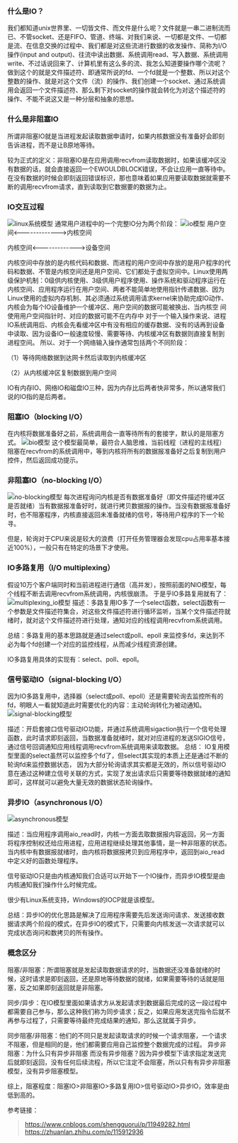 ### 什么是IO？
我们都知道unix世界里、一切皆文件、而文件是什么呢？文件就是一串二进制流而已、不管socket、还是FIFO、管道、终端、对我们来说、一切都是文件、一切都是流、在信息交换的过程中、我们都是对这些流进行数据的收发操作、简称为I/O操作(input and output)、往流中读出数据、系统调用read、写入数据、系统调用write、不过话说回来了、计算机里有这么多的流、我怎么知道要操作哪个流呢？做到这个的就是文件描述符、即通常所说的fd、一个fd就是一个整数、所以对这个整数的操作、就是对这个文件（流）的操作、我们创建一个socket、通过系统调用会返回一个文件描述符、那么剩下对socket的操作就会转化为对这个描述符的操作、不能不说这又是一种分层和抽象的思想。

### 什么是非阻塞IO
所谓非阻塞IO就是当进程发起读取数据申请时，如果内核数据没有准备好会即刻告诉进程，而不是让B原地等待。    

较为正式的定义：非阻塞IO是在应用调用recvfrom读取数据时，如果该缓冲区没有数据的话，就会直接返回一个EWOULDBLOCK错误，不会让应用一直等待中。在没有数据的时候会即刻返回错误标识，那也意味着如果应用要读取数据就需要不断的调用recvfrom请求，直到读取到它数据要的数据为止。

### IO交互过程
![linux系统模型](../../../../../../img/linux_kernel_model.png)
通常用户进程中的一个完整IO分为两个阶段：
![io模型](../../../../../../img/io_model.png)
用户空间<------------->内核空间

内核空间<------------->设备空间

内核空间中存放的是内核代码和数据、而进程的用户空间中存放的是用户程序的代码和数据、不管是内核空间还是用户空间、它们都处于虚拟空间中。Linux使用两级保护机制：0级供内核使用、3级供用户程序使用、操作系统和驱动程序运行在内核空间、应用程序运行在用户空间、两者不能简单地使用指针传递数据、因为Linux使用的虚拟内存机制、其必须通过系统调用请求kernel来协助完成IO动作、内核会为每个IO设备维护一个缓冲区、用户空间的数据可能被换出、当内核空  间使用用户空间指针时、对应的数据可能不在内存中
对于一个输入操作来说、进程IO系统调用后、内核会先看缓冲区中有没有相应的缓存数据、没有的话再到设备中读取、因为设备IO一般速度较慢、需要等待、内核缓冲区有数据则直接复制到进程空间。
所以、对于一个网络输入操作通常包括两个不同阶段：

（1）等待网络数据到达网卡然后读取到内核缓冲区

（2）从内核缓冲区复制数据到用户空间

IO有内存IO、网络IO和磁盘IO三种，因为内存比后两者快非常多，所以通常我们说的IO指的是后两者。

### 阻塞IO（blocking I/O）
在内核将数据准备好之前，系统调用会一直等待所有的套接字，默认的是阻塞方式。 
![bio模型](../../../../../../img/blocking_io.png)
这个模型最简单，最符合人脑思维，当前线程（进程的主线程）阻塞在recvfrom的系统调用中，等到内核将所有的数据报准备好之后复制到用户控件，然后返回成功提示。

### 非阻塞IO（no-blocking I/O）
![no-blocking模型](../../../../../../img/non_blocking_io.png)
每次进程询问内核是否有数据准备好（即文件描述符缓冲区是否就绪）当有数据报准备好时，就进行拷贝数据报的操作。当没有数据报准备好时，也不阻塞程序，内核直接返回未准备就绪的信号，等待用户程序的下一个轮寻。

但是，轮询对于CPU来说是较大的浪费（打开任务管理器会发现cpu占用率基本接近100%），一般只有在特定的场景下才使用。

### IO多路复用（I/O multiplexing）
假设10万个客户端同时和当前进程进行通信（高并发），按照前面的NIO模型，每个线程不断去调用recvfrom系统调用，内核很崩溃。
于是乎IO多路复用就有了：
![multiplexing_io模型](../../../../../../img/multiplexing_io.png)
描述：多路复用IO多了一个select函数，select函数有一个参数是文件描述符集合，对这些文件描述符进行循环监听，当某个文件描述符就绪时，就对这个文件描述符进行处理，通知对应的线程调用recvfrom系统调用。

总结：多路复用的基本思路就是通过select或poll、epoll 来监控多fd，来达到不必为每个fd创建一个对应的监控线程，从而减少线程资源创建。

IO多路复用具体的实现有：select、poll、epoll。

### 信号驱动IO（signal-blocking I/O）
因为IO多路复用中，选择器（select或poll、epoll）还是需要轮询去监控所有的fd，明眼人一看就知道此时需要优化的内容：主动轮询转化为被动通知。
![signal-blocking模型](../../../../../../img/signal_blocking_io.png)

描述：开启套接口信号驱动IO功能，并通过系统调用sigaction执行一个信号处理函数，此时请求即刻返回，当数据准备就绪时，就对对应进程的发送SIGIO信号，通过信号回调通知应用线程调用recvfrom系统调用来读取数据。
总结： IO复用模型里面的select虽然可以监控多个fd了，但select其实现的本质上还是通过不断的轮询fd来监控数据状态， 因为大部分轮询请求其实都是无效的，所以信号驱动IO意在通过这种建立信号关联的方式，实现了发出请求后只需要等待数据就绪的通知即可，这样就可以避免大量无效的数据状态轮询操作。

### 异步IO（asynchronous I/O）
![asynchronous模型](../../../../../../img/asynchronous.png)

描述：当应用程序调用aio_read时，内核一方面去取数据报内容返回，另一方面将程序控制权还给应用进程，应用进程继续处理其他事情，是一种非阻塞的状态。
当内核中有数据报就绪时，由内核将数据报拷贝到应用程序中，返回到aio_read中定义好的函数处理程序。

信号驱动IO只是由内核通知我们合适可以开始下一个IO操作，而异步IO模型是由内核通知我们操作什么时候完成。

很少有Linux系统支持，Windows的IOCP就是该模型。

总结：异步IO的优化思路是解决了应用程序需要先后发送询问请求、发送接收数据请求两个阶段的模式，在异步IO的模式下，只需要向内核发送一次请求就可以完成状态询问和数拷贝的所有操作。

### 概念区分
阻塞/非阻塞：所谓阻塞就是发起读取数据请求的时，当数据还没准备就绪的时候，这时请求是即刻返回，还是原地等待数据的就绪，如果需要等待的话就是阻塞，反之如果即刻返回就是非阻塞。

同步/异步：在IO模型里面如果请求方从发起请求到数据最后完成的这一段过程中都需要自己参与，那么这种我们称为同步请求；反之，如果应用发送完指令后就不再参与过程了，只需要等待最终完成结果的通知，那么这就属于异步。

同步阻塞/非阻塞：他们的不同只是发起读取请求的时候一个请求阻塞，一个请求不阻塞，但是相同的是，他们都需要应用自己监控整个数据完成的过程。
异步非阻塞：为什么只有异步非阻塞 而没有异步阻塞？因为异步模型下请求指定发送完后就即刻返回，没有任何后续流程，所以它注定不会阻塞，所以只有有异步非阻塞模型，没有异步阻塞模型。

综上，阻塞程度：阻塞IO>非阻塞IO>多路复用IO>信号驱动IO>异步IO，效率是由低到高的。

参考链接：
> https://www.cnblogs.com/shengguorui/p/11949282.html
> https://zhuanlan.zhihu.com/p/115912936
